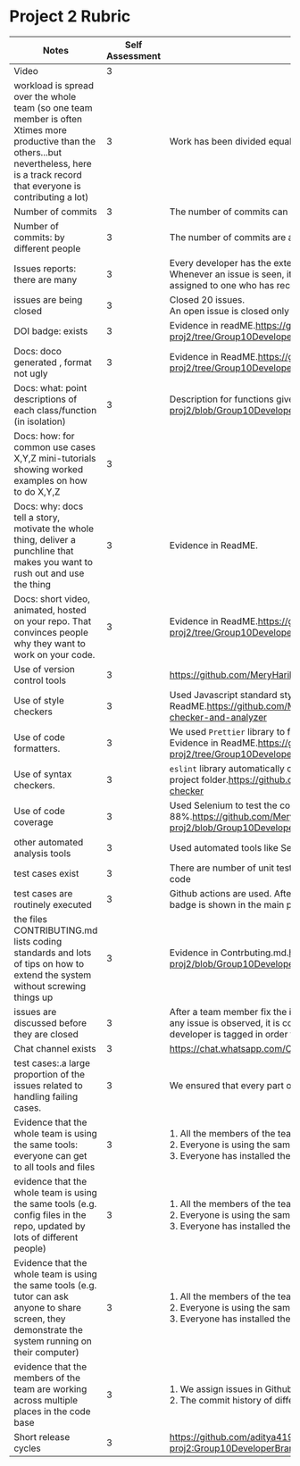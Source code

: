# Project 2 Rubric

|Notes|Self Assessment| Evidence|
|-----|-|---------|
|Video|3||
|workload is spread over the whole team (so one team member is often Xtimes more productive than the others...but nevertheless, here is a track record that everyone is contributing a lot)|3|Work has been divided equally among all team members.Everyone has almost same number of commits.|
|Number of commits  |3|The number of commits can be sen in the repository.|
|Number of commits: by different people  |3|The number of commits are almost equal across all team members.|
|Issues reports: there are many  |3| Every developer has the extension installed in chrome. Initially there are quite a number of issues. Whenever an issue is seen, it is reported immediately and issue will be created in issues section and assigned to one who has recently worked in those areas of code where bug is seen.|
|issues are being closed |3|Closed 20 issues. <br> An open issue is closed only after verified by one of the members.|
|DOI badge: exists|3|Evidence in readME.https://github.com/MeryHarikaG/SimplyClip-proj2/tree/Group10DeveloperBranch#readme|
|Docs: doco generated , format not ugly  |3|Evidence in ReadME.https://github.com/MeryHarikaG/SimplyClip-proj2/tree/Group10DeveloperBranch#readme|
|Docs: what: point descriptions of each class/function (in isolation)  |3|Description for functions given in the ReadME.https://github.com/MeryHarikaG/SimplyClip-proj2/blob/Group10DeveloperBranch/Docs/FUNCTION_DESCRIPTION.md||
|Docs: how: for common use cases X,Y,Z mini-tutorials showing worked examples on how to do X,Y,Z|3|  |
|Docs: why: docs tell a story, motivate the whole thing, deliver a punchline that makes you want to rush out and use the thing |3|Evidence in ReadME.|
|Docs: short video, animated, hosted on your repo. That convinces people why they want to work on your code. |3|Evidence in ReadME.https://github.com/MeryHarikaG/SimplyClip-proj2/tree/Group10DeveloperBranch#readme|
|Use of version control tools|3|https://github.com/MeryHarikaG/SimplyClip-proj2 \|
|Use of style checkers |3| Used Javascript standard style for style checking, this can be done using npm command.Evidence in ReadME.https://github.com/MeryHarikaG/SimplyClip-proj2/tree/Group10DeveloperBranch#style-checker-and-analyzer|
|Use of code formatters. |3|We used ```Prettier``` library to format the code in the project. <br> Evidence in ReadME.https://github.com/MeryHarikaG/SimplyClip-proj2/tree/Group10DeveloperBranch#code-formatter|
|Use of syntax checkers. |3| ```eslint``` library automatically checks for programatic and syntax errors. There is config file for eslint in the project folder.https://github.com/MeryHarikaG/SimplyClip-proj2/tree/Group10DeveloperBranch#syntax-checker|
|Use of code coverage  |3| Used Selenium to test the code, and acheived code coverage of 88%.https://github.com/MeryHarikaG/SimplyClip-proj2/blob/Group10DeveloperBranch/coverage/seleniumTest.js.html|
|other automated analysis tools  |3| Used automated tools like Selenium for testing, and Github Workflow/Actions for CI/CD pipeline |
|test cases exist  |3| There are number of unit test cases and automated test cases using selenium which covers 88% of the code |
|test cases are routinely executed |3| Github actions are used. After every commit to main branch, automated scripts are run for test cases and a badge is shown in the main project folder and README to indicate if build is successful|
|the files CONTRIBUTING.md lists coding standards and lots of tips on how to extend the system without screwing things up  |3|Evidence in Contrbuting.md.https://github.com/MeryHarikaG/SimplyClip-proj2/blob/Group10DeveloperBranch/CONTRIBUTING.md#contributing-to-simplyclip-application|
|issues are discussed before they are closed |3| After a team member fix the issue, a PR is raised, and the code is reviewed by one of the team members. If any issue is observed, it is communicated through comments in the issue. Once good to be closed, developer is tagged in order to notify.|
|Chat channel exists|3|https://chat.whatsapp.com/CcQJ1y1LjzRFgbpe7tvOuB|
|test cases:.a large proportion of the issues related to handling failing cases. |3| We ensured that every part of the code works correctly by using selenium test| suite. But Whenever a test case is failed an issue is added in the issues section.https://github.com/MeryHarikaG/SimplyClip-proj2/tree/Group10DeveloperBranch/test|
|Evidence that the whole team is using the same tools: everyone can get to all tools and files|3|1. All the members of the team have set up environments setup locally. <br> 2. Everyone is using the same IDE, packages and tech stack to build the project. <br> 3. Everyone has installed the chrome extension and using that extension.|
|evidence that the whole team is using the same tools (e.g. config files in the repo, updated by lots of different people) |3|1. All the members of the team have set up environments setup locally. <br> 2. Everyone is using the same IDE, packages and tech stack to build the project. <br> 3. Everyone has installed the chrome extension and using that extension.|
|Evidence that the whole team is using the same tools (e.g. tutor can ask anyone to share screen, they demonstrate the system running on their computer)|3|1. All the members of the team have set up environments setup locally. <br> 2. Everyone is using the same IDE, packages and tech stack to build the project. <br> 3. Everyone has installed the chrome extension and using that extension.|
|evidence that the members of the team are working across multiple places in the code base |3|1. We assign issues in Github and start working on that. <br> 2. The commit history of different members can be seen.|
|Short release cycles|3|https://github.com/aditya4196/SimplyClip/compare/Group10DeveloperBranch...MeryHarikaG:SimplyClip-proj2:Group10DeveloperBranch|